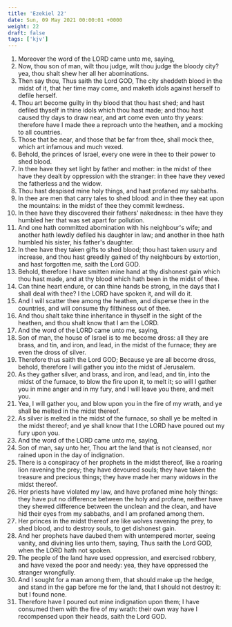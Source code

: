 ```yaml
---
title: 'Ezekiel 22'
date: Sun, 09 May 2021 00:00:01 +0000
weight: 22
draft: false
tags: ['kjv'] 
---
```


1. Moreover the word of the LORD came unto me, saying,
2. Now, thou son of man, wilt thou judge, wilt thou judge the bloody city? yea, thou shalt shew her all her abominations.
3. Then say thou, Thus saith the Lord GOD, The city sheddeth blood in the midst of it, that her time may come, and maketh idols against herself to defile herself.
4. Thou art become guilty in thy blood that thou hast shed; and hast defiled thyself in thine idols which thou hast made; and thou hast caused thy days to draw near, and art come even unto thy years: therefore have I made thee a reproach unto the heathen, and a mocking to all countries.
5. Those that be near, and those that be far from thee, shall mock thee, which art infamous and much vexed.
6. Behold, the princes of Israel, every one were in thee to their power to shed blood.
7. In thee have they set light by father and mother: in the midst of thee have they dealt by oppression with the stranger: in thee have they vexed the fatherless and the widow.
8. Thou hast despised mine holy things, and hast profaned my sabbaths.
9. In thee are men that carry tales to shed blood: and in thee they eat upon the mountains: in the midst of thee they commit lewdness.
10. In thee have they discovered their fathers' nakedness: in thee have they humbled her that was set apart for pollution.
11. And one hath committed abomination with his neighbour's wife; and another hath lewdly defiled his daughter in law; and another in thee hath humbled his sister, his father's daughter.
12. In thee have they taken gifts to shed blood; thou hast taken usury and increase, and thou hast greedily gained of thy neighbours by extortion, and hast forgotten me, saith the Lord GOD.
13. Behold, therefore I have smitten mine hand at thy dishonest gain which thou hast made, and at thy blood which hath been in the midst of thee.
14. Can thine heart endure, or can thine hands be strong, in the days that I shall deal with thee? I the LORD have spoken it, and will do it.
15. And I will scatter thee among the heathen, and disperse thee in the countries, and will consume thy filthiness out of thee.
16. And thou shalt take thine inheritance in thyself in the sight of the heathen, and thou shalt know that I am the LORD.
17. And the word of the LORD came unto me, saying,
18. Son of man, the house of Israel is to me become dross: all they are brass, and tin, and iron, and lead, in the midst of the furnace; they are even the dross of silver.
19. Therefore thus saith the Lord GOD; Because ye are all become dross, behold, therefore I will gather you into the midst of Jerusalem.
20. As they gather silver, and brass, and iron, and lead, and tin, into the midst of the furnace, to blow the fire upon it, to melt it; so will I gather you in mine anger and in my fury, and I will leave you there, and melt you.
21. Yea, I will gather you, and blow upon you in the fire of my wrath, and ye shall be melted in the midst thereof.
22. As silver is melted in the midst of the furnace, so shall ye be melted in the midst thereof; and ye shall know that I the LORD have poured out my fury upon you.
23. And the word of the LORD came unto me, saying,
24. Son of man, say unto her, Thou art the land that is not cleansed, nor rained upon in the day of indignation.
25. There is a conspiracy of her prophets in the midst thereof, like a roaring lion ravening the prey; they have devoured souls; they have taken the treasure and precious things; they have made her many widows in the midst thereof.
26. Her priests have violated my law, and have profaned mine holy things: they have put no difference between the holy and profane, neither have they shewed difference between the unclean and the clean, and have hid their eyes from my sabbaths, and I am profaned among them.
27. Her princes in the midst thereof are like wolves ravening the prey, to shed blood, and to destroy souls, to get dishonest gain.
28. And her prophets have daubed them with untempered morter, seeing vanity, and divining lies unto them, saying, Thus saith the Lord GOD, when the LORD hath not spoken.
29. The people of the land have used oppression, and exercised robbery, and have vexed the poor and needy: yea, they have oppressed the stranger wrongfully.
30. And I sought for a man among them, that should make up the hedge, and stand in the gap before me for the land, that I should not destroy it: but I found none.
31. Therefore have I poured out mine indignation upon them; I have consumed them with the fire of my wrath: their own way have I recompensed upon their heads, saith the Lord GOD.
